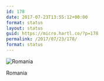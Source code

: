 ```yaml
---
id: 178
date: 2017-07-23T13:55:12+00:00
format: status
layout: status
guid: https://micro.hartl.co/?p=178
permalink: /2017/07/23/178/
format: status
---
```

<img title="Romania" src="http://share.hartl.co/2017-07-23%2011.52.01%201565175840533214556_2126152.jpg"/>

Romania
